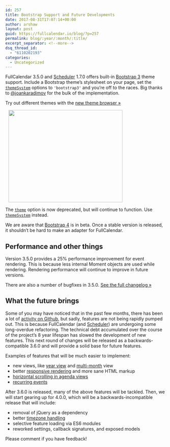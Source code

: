 ```yaml
---
id: 257
title: Bootstrap Support and Future Developments
date: 2017-08-31T17:07:14+00:00
author: arshaw
layout: post
guid: https://fullcalendar.io/blog/?p=257
permalink: blog/:year/:month/:title/
excerpt_separator: <!--more-->
dsq_thread_id:
  - "6110202193"
categories:
  - Uncategorized
---
```

FullCalendar 3.5.0 and [Scheduler](https://fullcalendar.io/scheduler/) 1.7.0 offers built-in <a href="https://getbootstrap.com/docs/3.3/" target="_blank">Bootstrap 3</a> theme support. Include a Bootstrap theme&#8217;s stylesheet on your page, set the [`themeSystem`](https://fullcalendar.io/docs/display/themeSystem/) options to `'bootstrap3'` and you&#8217;re off to the races. Big thanks to <a href="https://github.com/joankaradimov" target="_blank">@joankaradimov</a> for the bulk of the implementation.<!--more-->

Try out different themes with the <a href="https://fullcalendar.io/js/fullcalendar-3.5.0/demos/themes.html" target="_blank">new theme browser »</a>

<a href="https://fullcalendar.io/js/fullcalendar-3.5.0/demos/themes.html" target="_blank"><img class="alignnone size-full" style="margin-left: 10px;" src="https:/assets/images/blog/2017/08/theme-chooser.png" alt="" width="358" height="289" /></a>

The [`theme`](https://fullcalendar.io/docs/display/theme/) option is now deprecated, but will continue to function. Use [`themeSystem`](https://fullcalendar.io/docs/display/themeSystem/) instead.

We are aware that <a href="https://getbootstrap.com/" target="_blank">Bootstrap 4</a> is in beta. Once a stable version is released, it shouldn&#8217;t be hard to make an adapter for FullCalendar.

## Performance and other things

Version 3.5.0 provides a 25% performance improvement for event rendering. This is because less internal Moment objects are used while rendering. Rendering performance will continue to improve in future versions.

There are also a number of bugfixes in 3.5.0. <a href="https://github.com/fullcalendar/fullcalendar/releases/tag/v3.5.0" target="_blank">See the full changelog »</a>

## What the future brings

Some of you may have noticed that in the past few months, there has been a lot of <a href="https://github.com/fullcalendar/fullcalendar/commits/master" target="_blank">activity on Github</a>, but sadly, features are not being rapidly pumped out. This is because FullCalendar (and [Scheduler](https://fullcalendar.io/scheduler/)) are undergoing some long-overdue refactoring. The technical debt accumulated over the course of the project&#8217;s 8 year lifespan has slowed the development of new features. This next round of changes will be released as a backwards-compatible 3.6.0 and will provide a solid base for future features.

Examples of features that will be much easier to implement:

  * new views, like <a href="https://github.com/fullcalendar/fullcalendar/issues/1140" target="_blank">year view</a> and <a href="https://github.com/fullcalendar/fullcalendar/issues/470" target="_blank">multi-month</a> view
  * better <a href="https://github.com/fullcalendar/fullcalendar/issues?q=is%3Aopen%20is%3Aissue%20label%3AResponsive" target="_blank">responsive rendering</a> and more sane HTML markup
  * <a href="https://github.com/fullcalendar/fullcalendar-scheduler/issues/110" target="_blank">horizontal scrolling in agenda views</a>
  * <a href="https://github.com/fullcalendar/fullcalendar/issues/387" target="_blank">recurring events</a>

After 3.6.0 is released, many of the above features will be tackled. Then, we will start gearing up for 4.0.0, which will be a backwards-incompatible release that will include:

  * removal of jQuery as a dependency
  * better <a href="https://github.com/fullcalendar/fullcalendar/issues?q=is%3Aopen+is%3Aissue+label%3ATimezone" target="_blank">timezone handling</a>
  * selective feature loading via ES6 modules
  * reworked settings, callback signatures, and exposed models

Please comment if you have feedback!